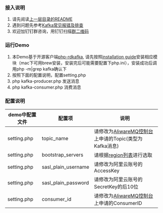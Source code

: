 ### 接入说明

1. 请先阅读[上一层目录的README](https://github.com/AliwareMQ/aliware-kafka-demos)
2. 遇到问题先参考[Kafka常见报错及排查](https://help.aliyun.com/document_detail/57058.html)
3. 欢迎加钉钉群咨询，用钉钉扫描[群二维码](http://img3.tbcdn.cn/5476e8b07b923/TB1HEQgQpXXXXbdXVXXXXXXXXXX) 

### 运行Demo
1. 本Demo基于开源客户端[php-rdkafka](https://github.com/arnaud-lb/php-rdkafka), 请先按照[installation guide](https://arnaud-lb.github.io/php-rdkafka/phpdoc/rdkafka.setup.html)安装相应模块（mac下可用brew安装，安装完后可能需要配置下php.ini），安装成功后调用php -m|grep kafka确认下
2. 按照下面的配置说明，配置setting.php
3. php kafka-producer.php  发送消息
4. php kafka-consumer.php  消费消息


### 配置说明

| demo中配置文件 | 配置项 | 说明 |
| --- | --- | --- |
| setting.php | topic_name | 请修改为[AliwareMQ控制台](https://help.aliyun.com/document_detail/29536.html)上申请的Topic(类型为Kafka消息) |
| setting.php | bootstrap_servers | 请根据[region列表](https://github.com/AliwareMQ/aliware-kafka-demos)进行选取 |
| setting.php  | sasl_plain_username | 请修改为阿里云账号的AccessKey |
| setting.php  | sasl_plain_password | 请修改为阿里云账号的SecretKey的后10位 |
| setting.php  | consumer_id | 请修改为[AliwareMQ控制台](https://help.aliyun.com/document_detail/29536.html)上申请的ConsumerID |








